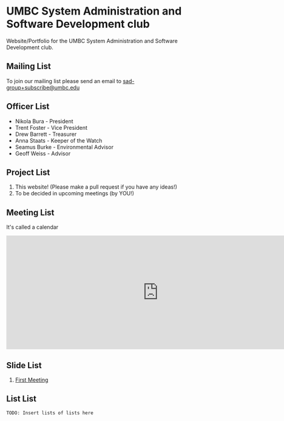 # UMBC System Administration and Software Development club
Website/Portfolio for the UMBC System Administration and Software Development club.

## Mailing List
To join our mailing list please send an email to [sad-group+subscribe@umbc.edu](mailto:sad-group+subscribe@umbc.edu)

## Officer List
* Nikola Bura - President
* Trent Foster - Vice President
* Drew Barrett - Treasurer
* Anna Staats - Keeper of the Watch
* Seamus Burke - Environmental Advisor
* Geoff Weiss - Advisor

## Project List
1. This website! (Please make a pull request if you have any ideas!)
2. To be decided in upcoming meetings (by YOU!)

## Meeting List
It's called a calendar
<iframe src="https://calendar.google.com/calendar/b/1/embed?height=300&amp;wkst=1&amp;bgcolor=%23ffffff&amp;ctz=America%2FNew_York&amp;src=dW1iYy5lZHVfYWZsOXFnaTdyZWZsYmpyb251OHQ4a29xdWdAZ3JvdXAuY2FsZW5kYXIuZ29vZ2xlLmNvbQ&amp;color=%233F51B5&amp;showTitle=0&amp;showDate=1&amp;showPrint=0&amp;showTabs=1&amp;showCalendars=0&amp;showTz=0&amp;mode=AGENDA" style="border-width:0" width="800" height="300" frameborder="0" scrolling="no"></iframe>

## Slide List
1. [First Meeting](Slides/first_meeting.slides.html)

## List List
`TODO: Insert lists of lists here`
